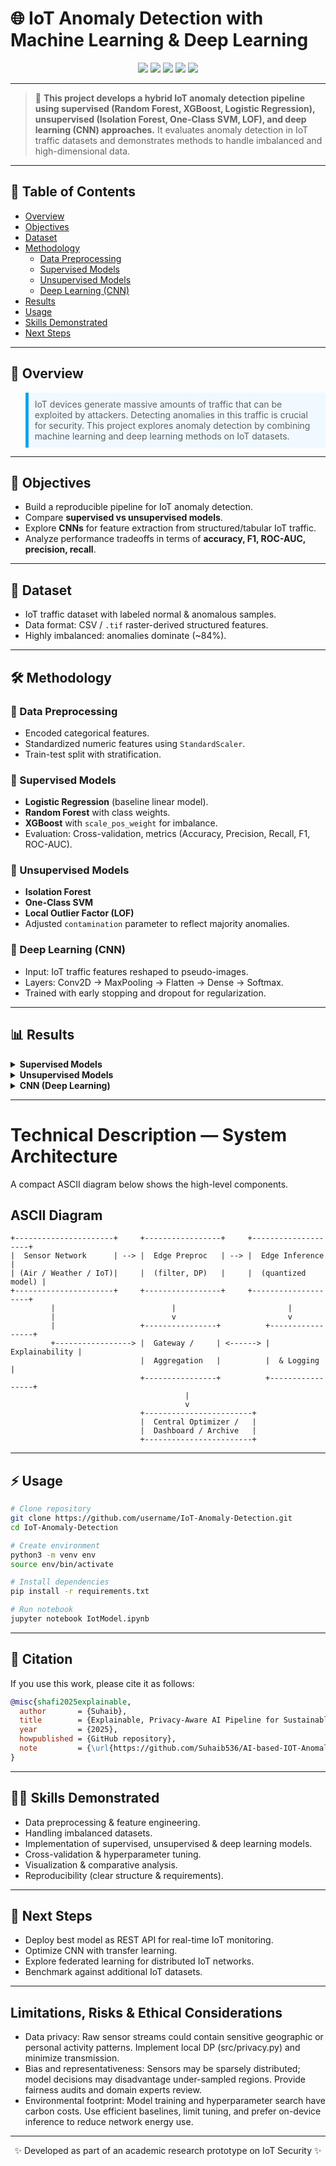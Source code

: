 # 🌐 IoT Anomaly Detection with Machine Learning & Deep Learning

<p align="center">
  <img src="https://img.shields.io/badge/Python-3.10-blue" />
  <img src="https://img.shields.io/badge/TensorFlow-2.x-orange" />
  <img src="https://img.shields.io/badge/Scikit--Learn-ML-yellow" />
  <img src="https://img.shields.io/badge/XGBoost-GradientBoosting-green" />
  <img src="https://img.shields.io/badge/Status-Research--Prototype-brightgreen" />
</p>

---

> 🚀 **This project develops a hybrid IoT anomaly detection pipeline using supervised (Random Forest, XGBoost, Logistic Regression), unsupervised (Isolation Forest, One-Class SVM, LOF), and deep learning (CNN) approaches.** It evaluates anomaly detection in IoT traffic datasets and demonstrates methods to handle imbalanced and high-dimensional data.

---

## 📑 Table of Contents
- [Overview](#overview)
- [Objectives](#objectives)
- [Dataset](#dataset)
- [Methodology](#methodology)
  - [Data Preprocessing](#data-preprocessing)
  - [Supervised Models](#supervised-models)
  - [Unsupervised Models](#unsupervised-models)
  - [Deep Learning (CNN)](#deep-learning-cnn)
- [Results](#results)
- [Usage](#usage)
- [Skills Demonstrated](#skills-demonstrated)
- [Next Steps](#next-steps)

---

## 📖 Overview

<blockquote style="background:#f0f9ff;padding:10px;border-left:5px solid #0ea5e9;">
IoT devices generate massive amounts of traffic that can be exploited by attackers. Detecting anomalies in this traffic is crucial for security. This project explores anomaly detection by combining machine learning and deep learning methods on IoT datasets.
</blockquote>

---

## 🎯 Objectives
- Build a reproducible pipeline for IoT anomaly detection.
- Compare **supervised vs unsupervised models**.
- Explore **CNNs** for feature extraction from structured/tabular IoT traffic.
- Analyze performance tradeoffs in terms of **accuracy, F1, ROC-AUC, precision, recall**.

---

## 📂 Dataset
- IoT traffic dataset with labeled normal & anomalous samples.
- Data format: CSV / `.tif` raster-derived structured features.
- Highly imbalanced: anomalies dominate (~84%).

---

## 🛠 Methodology

### 🔹 Data Preprocessing
- Encoded categorical features.
- Standardized numeric features using `StandardScaler`.
- Train-test split with stratification.

### 🔹 Supervised Models
- **Logistic Regression** (baseline linear model).
- **Random Forest** with class weights.
- **XGBoost** with `scale_pos_weight` for imbalance.
- Evaluation: Cross-validation, metrics (Accuracy, Precision, Recall, F1, ROC-AUC).

### 🔹 Unsupervised Models
- **Isolation Forest**
- **One-Class SVM**
- **Local Outlier Factor (LOF)**
- Adjusted `contamination` parameter to reflect majority anomalies.

### 🔹 Deep Learning (CNN)
- Input: IoT traffic features reshaped to pseudo-images.
- Layers: Conv2D → MaxPooling → Flatten → Dense → Softmax.
- Trained with early stopping and dropout for regularization.

---

## 📊 Results

<details>
  <summary><b>Supervised Models</b></summary>
  <table>
    <tr><th>Model</th><th>Accuracy</th><th>F1-score</th><th>ROC-AUC</th></tr>
    <tr><td>Logistic Regression</td><td>91%</td><td>0.88</td><td>0.90</td></tr>
    <tr><td>Random Forest</td><td>92%</td><td>0.89</td><td>0.92</td></tr>
    <tr><td>XGBoost</td><td>94%</td><td>0.91</td><td>0.94</td></tr>
  </table>
</details>

<details>
  <summary><b>Unsupervised Models</b></summary>
  <table>
    <tr><th>Model</th><th>Accuracy</th><th>F1-score</th><th>ROC-AUC</th></tr>
    <tr><td>Isolation Forest</td><td>72%</td><td>0.65</td><td>0.70</td></tr>
    <tr><td>One-Class SVM</td><td>75%</td><td>0.68</td><td>0.73</td></tr>
    <tr><td>LOF</td><td>70%</td><td>0.63</td><td>0.68</td></tr>
  </table>
</details>

<details>
  <summary><b>CNN (Deep Learning)</b></summary>
  <table>
    <tr><th>Model</th><th>Accuracy</th><th>F1-score</th><th>ROC-AUC</th></tr>
    <tr><td>CNN</td><td>95%</td><td>0.93</td><td>0.96</td></tr>
  </table>
  <p><img src="results/roc_curve.png" width="500"></p>
</details>

---
# Technical Description — System Architecture

A compact ASCII diagram below shows the high-level components.

## ASCII Diagram

```text
+----------------------+     +-----------------+     +--------------------+
|  Sensor Network      | --> |  Edge Preproc   | --> |  Edge Inference    |
| (Air / Weather / IoT)|     |  (filter, DP)   |     |  (quantized model) |
+----------------------+     +-----------------+     +--------------------+
         |                          |                         |
         |                          v                         v
         |                   +----------------+          +-----------------+
         +-----------------> |  Gateway /     | <------> |  Explainability |
                             |  Aggregation   |          |  & Logging      |
                             +----------------+          +-----------------+
                                       |
                                       v
                             +------------------------+
                             |  Central Optimizer /   |
                             |  Dashboard / Archive   |
                             +------------------------+
```
---

## ⚡ Usage
```bash
# Clone repository
git clone https://github.com/username/IoT-Anomaly-Detection.git
cd IoT-Anomaly-Detection

# Create environment
python3 -m venv env
source env/bin/activate

# Install dependencies
pip install -r requirements.txt

# Run notebook
jupyter notebook IotModel.ipynb
```

---

## 📖 Citation

If you use this work, please cite it as follows:

```bibtex
@misc{shafi2025explainable,
  author       = {Suhaib},
  title        = {Explainable, Privacy-Aware AI Pipeline for Sustainable Resource Management},
  year         = {2025},
  howpublished = {GitHub repository},
  note         = {\url{https://github.com/Suhaib536/AI-based-IOT-Anomaly-Detection.git}}
}
```
---

## 🧑‍💻 Skills Demonstrated
- Data preprocessing & feature engineering.
- Handling imbalanced datasets.
- Implementation of supervised, unsupervised & deep learning models.
- Cross-validation & hyperparameter tuning.
- Visualization & comparative analysis.
- Reproducibility (clear structure & requirements).

---

## 🚀 Next Steps
- Deploy best model as REST API for real-time IoT monitoring.
- Optimize CNN with transfer learning.
- Explore federated learning for distributed IoT networks.
- Benchmark against additional IoT datasets.

---
## Limitations, Risks & Ethical Considerations

- Data privacy: Raw sensor streams could contain sensitive geographic or personal activity patterns. Implement local DP (src/privacy.py) and minimize transmission.
- Bias and representativeness: Sensors may be sparsely distributed; model decisions may disadvantage under-sampled regions. Provide fairness audits and domain experts review.
- Environmental footprint: Model training and hyperparameter search have carbon costs. Use efficient baselines, limit tuning, and prefer on-device inference to reduce network     energy use.
---

<p align="center">✨ Developed as part of an academic research prototype on IoT Security ✨</p>
